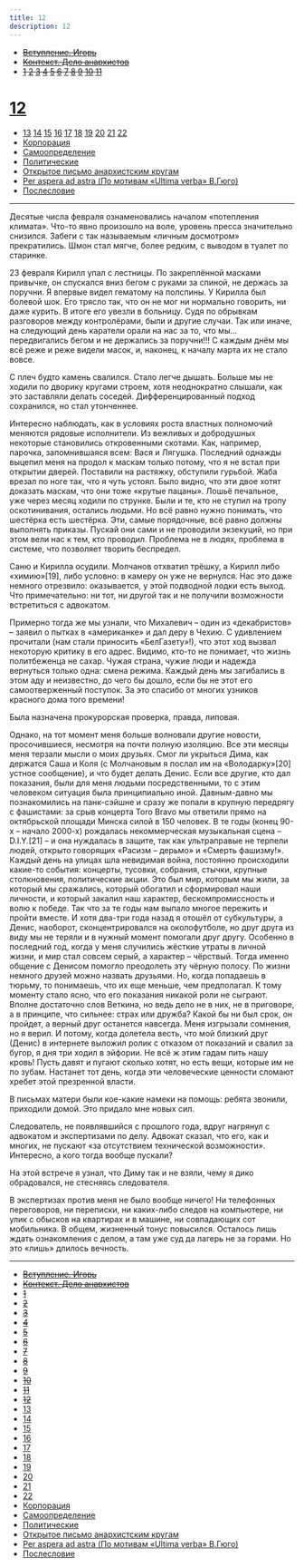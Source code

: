 ```yaml
---
title: 12
description: 12
---
```


- ~~[Вступление. Игорь](./1.md)~~
- ~~[Контекст. Дело анархистов](./2.md)~~
- ~~[1](./3.md)  [2](./4.md)  [3](./5.md)  [4](./6.md)  [5](./7.md)  [6](./8.md)  [7](./9.md)  [8](./10.md)  [9](./11.md)  [10](./12.md)  [11](./13.md)~~
# [12](./14.md)  
- [13](./15.md)  [14](./16.md)  [15](./17.md)  [16](./18.md)  [17](./19.md)  [18](./20.md)  [19](./21.md)  [20](./22.md)  [21](./23.md)  [22](./24.md)
- [Корпорация](./25.md)
- [Самоопределение](./26.md)
- [Политические](./27.md)
- [Открытое письмо анархистским кругам](./28.md)
- [Per aspera ad astra (По мотивам «Ultima verba» В.Гюго)](./29.md)
- [Послесловие](./30.md)

---

Десятые числа февраля ознаменовались началом «потепления климата». Что-то явно произошло на воле, уровень пресса значительно снизился. Забеги с так называемым «личным досмотром» прекратились. Шмон стал мягче, более редким, с выводом в туалет по старинке.

23 февраля Кирилл упал с лестницы. По закреплённой масками привычке, он спускался вниз бегом с руками за спиной, не держась за поручни. Я впервые видел гематому на полспины. У Кирилла был болевой шок. Его трясло так, что он не мог ни нормально говорить, ни даже курить. В итоге его увезли в больницу. Судя по обрывкам разговоров между контролёрами, были и другие случаи. Так или иначе, на следующий день каратели орали на нас за то, что мы… передвигались бегом и не держались за поручни!!! С каждым днём мы всё реже и реже видели масок, и, наконец, к началу марта их не стало вовсе.

С плеч будто камень свалился. Стало легче дышать. Больше мы не ходили по дворику кругами строем, хотя неоднократно слышали, как это заставляли делать соседей. Дифференцированный подход сохранился, но стал утонченнее.

Интересно наблюдать, как в условиях роста властных полномочий меняются рядовые исполнители. Из вежливых и добродушных некоторые становились откровенными скотами. Как, например, парочка, запомнившаяся всем: Вася и Лягушка. Последний однажды выцепил меня на продол к маскам только потому, что я не встал при открытии дверей. Поставили на растяжку, обступили гурьбой. Жаба врезал по ноге так, что я чуть устоял. Было видно, что эти двое хотят доказать маскам, что они тоже «крутые пацаны». Лошьё печальное, уже через месяц ходили по струнке. Были и те, кто не ступил на тропу оскотинивания, остались людьми. Но всё равно нужно понимать, что шестёрка есть шестёрка. Эти, самые порядочные, всё равно должны выполнять приказы. Пускай они сами и не проводили экзекуций, но при этом вели нас к тем, кто проводил. Проблема не в людях, проблема в системе, что позволяет творить беспредел.

Саню и Кирилла осудили. Молчанов отхватил трёшку, а Кирилл либо «химию»[19], либо условно: в камеру он уже не вернулся. Нас это даже немного отрезвило: оказывается, у этой подводной лодки есть выход. Что примечательно: ни тот, ни другой так и не получили возможности встретиться с адвокатом.

Примерно тогда же мы узнали, что Михалевич – один из «декабристов» – заявил о пытках в «американке» и дал деру в Чехию. С удивлением прочитали (нам стали приносить «БелГазету»!), что этот ход вызвал некоторую критику в его адрес. Видимо, кто-то не понимает, что жизнь политбеженца не сахар. Чужая страна, чужие люди и надежда вернуться только одна: смена режима. Каждый день мы загибались в этом аду и неизвестно, до чего бы дошло, если бы не этот его самоотверженный поступок. За это спасибо от многих узников красного дома того времени!

Была назначена прокурорская проверка, правда, липовая.

Однако, на тот момент меня больше волновали другие новости, просочившиеся, несмотря на почти полную изоляцию. Все эти месяцы меня терзали мысли о моих друзьях. Смог ли укрыться Дима, как держатся Саша и Коля (с Молчановым я послал им на «Володарку»[20] устное сообщение), и что будет делать Денис. Если все другие, кто дал показания, были для меня людьми посредственными, то с этим человеком ситуация была принципиально иной. Давным-давно мы познакомились на панк-сэйшне и сразу же попали в крупную передрягу с фашистами: за срыв концерта Toro Bravo мы ответили прямо на октябрьской площади Минска силой в 150 человек. В те годы (конец 90-х – начало 2000-х) рождалась некоммерческая музыкальная сцена – D.I.Y.[21] – и она нуждалась в защите, так как ультраправые не терпели людей, открыто говорящих «Расизм – дерьмо» и «Смерть фашизму!». Каждый день на улицах шла невидимая война, постоянно происходили какие-то события: концерты, тусовки, собрания, стычки, крупные столкновения, политические акции. Это был мир, которым мы жили, за который мы сражались, который обогатил и сформировал наши личности, и который закалил наш характер, бескомпромиссность и волю к победе. Так что за те годы нам выпало многое пережить и пройти вместе. И хотя два-три года назад я отошёл от субкультуры, а Денис, наоборот, сконцентрировался на околофутболе, но друг друга из виду мы не теряли и в нужный момент помогали друг другу. Особенно в последний год, когда у меня случились жёсткие утраты в личной жизни, и мир стал совсем серый, а характер – чёрствый. Тогда именно общение с Денисом помогло преодолеть эту чёрную полосу. По жизни немного друзей можно назвать друзьями. Но, когда попадаешь в тюрьму, то понимаешь, что их еще меньше, чем предполагал. К тому моменту стало ясно, что его показания никакой роли не сыграют. Вполне достаточно слов Веткина, но ведь дело не в них, не в приговоре, а в принципе, что сильнее: страх или дружба? Какой бы ни был срок, он пройдет, а верный друг останется навсегда. Меня изгрызали сомнения, но я верил. И потому, когда долетела весть, что мой близкий друг (Денис) в интернете выложил ролик с отказом от показаний и свалил за бугор, я дня три ходил в эйфории. Не всё ж этим гадам пить нашу кровь! Пусть давят и пугают сколько хотят, но есть вещи, которые им не по зубам. Настанет тот день, когда эти человеческие ценности сломают хребет этой презренной власти.

В письмах матери были кое-какие намеки на помощь: ребята звонили, приходили домой. Это придало мне новых сил.

Следователь, не появлявшийся с прошлого года, вдруг нагрянул с адвокатом и экспертизами по делу. Адвокат сказал, что его, как и многих, не пускают «за отсутствием технической возможности». Интересно, а кого тогда вообще пускали?

На этой встрече я узнал, что Диму так и не взяли, чему я дико обрадовался, не стесняясь следователя.

В экспертизах против меня не было вообще ничего! Ни телефонных переговоров, ни переписки, ни каких-либо следов на компьютере, ни улик с обысков на квартирах и в машине, ни совпадающих сот мобильника. В общем, жизненный тонус повысился. Осталось лишь ждать ознакомления с делом, а там уже суд да лагерь не за горами. Но это «лишь» длилось вечность.

---

- ~~[Вступление. Игорь](./1.md)~~
- ~~[Контекст. Дело анархистов](./2.md)~~
- ~~[1](./3.md)~~
- ~~[2](./4.md)~~
- ~~[3](./5.md)~~
- ~~[4](./6.md)~~
- ~~[5](./7.md)~~
- ~~[6](./8.md)~~
- ~~[7](./9.md)~~
- ~~[8](./10.md)~~
- ~~[9](./11.md)~~
- ~~[10](./12.md)~~
- ~~[11](./13.md)~~
- ~~[12](./14.md)~~
- [13](./15.md)
- [14](./16.md)
- [15](./17.md)
- [16](./18.md)
- [17](./19.md)
- [18](./20.md)
- [19](./21.md)
- [20](./22.md)
- [21](./23.md)
- [22](./24.md)
- [Корпорация](./25.md)
- [Самоопределение](./26.md)
- [Политические](./27.md)
- [Открытое письмо анархистским кругам](./28.md)
- [Per aspera ad astra (По мотивам «Ultima verba» В.Гюго)](./29.md)
- [Послесловие](./30.md)
